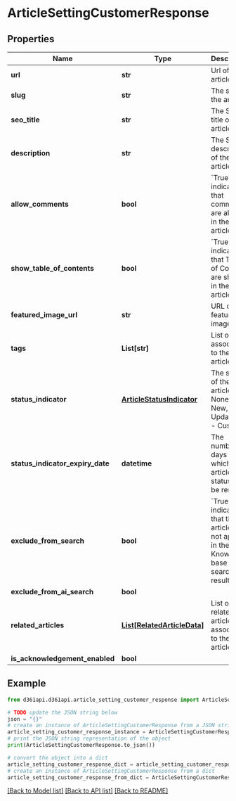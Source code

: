# ArticleSettingCustomerResponse


## Properties

Name | Type | Description | Notes
------------ | ------------- | ------------- | -------------
**url** | **str** | Url of the article | [optional] 
**slug** | **str** | The slug of the article | [optional] 
**seo_title** | **str** | The SEO title of the article | [optional] 
**description** | **str** | The SEO description of the article | [optional] 
**allow_comments** | **bool** | &#x60;True&#x60; indicates that comments are allowed in the article | [optional] 
**show_table_of_contents** | **bool** | &#x60;True&#x60; indicates that Table of Contents are shown in the article | [optional] 
**featured_image_url** | **str** | URL of the featured image | [optional] 
**tags** | **List[str]** | List of tags associated to the article | [optional] 
**status_indicator** | [**ArticleStatusIndicator**](ArticleStatusIndicator.md) | The status of the article: 0 - None, 1 - New, 2 - Updated, 3 - Custom | [optional] 
**status_indicator_expiry_date** | **datetime** | The number of days after which the article status will be removed | [optional] 
**exclude_from_search** | **bool** | &#x60;True&#x60; indicates that the article will not appear in the Knowledge base search results | [optional] 
**exclude_from_ai_search** | **bool** |  | [optional] 
**related_articles** | [**List[RelatedArticleData]**](RelatedArticleData.md) | List of related articles associated to the article | [optional] 
**is_acknowledgement_enabled** | **bool** |  | [optional] 

## Example

```python
from d361api.d361api.article_setting_customer_response import ArticleSettingCustomerResponse

# TODO update the JSON string below
json = "{}"
# create an instance of ArticleSettingCustomerResponse from a JSON string
article_setting_customer_response_instance = ArticleSettingCustomerResponse.from_json(json)
# print the JSON string representation of the object
print(ArticleSettingCustomerResponse.to_json())

# convert the object into a dict
article_setting_customer_response_dict = article_setting_customer_response_instance.to_dict()
# create an instance of ArticleSettingCustomerResponse from a dict
article_setting_customer_response_from_dict = ArticleSettingCustomerResponse.from_dict(article_setting_customer_response_dict)
```
[[Back to Model list]](../README.md#documentation-for-models) [[Back to API list]](../README.md#documentation-for-api-endpoints) [[Back to README]](../README.md)


